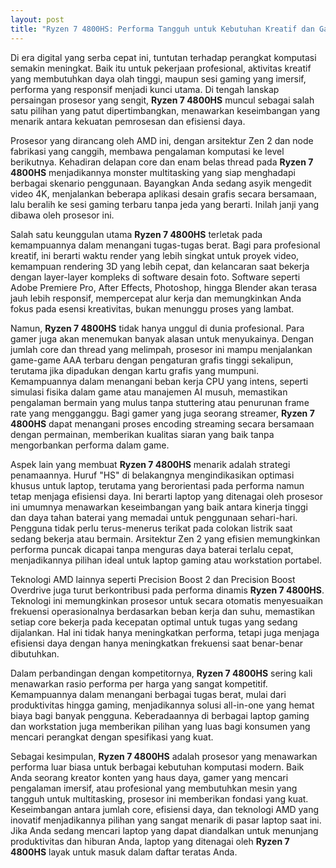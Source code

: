 ```yaml
---
layout: post
title: "Ryzen 7 4800HS: Performa Tangguh untuk Kebutuhan Kreatif dan Gaming"
---
```


Di era digital yang serba cepat ini, tuntutan terhadap perangkat komputasi semakin meningkat. Baik itu untuk pekerjaan profesional, aktivitas kreatif yang membutuhkan daya olah tinggi, maupun sesi gaming yang imersif, performa yang responsif menjadi kunci utama. Di tengah lanskap persaingan prosesor yang sengit, **Ryzen 7 4800HS** muncul sebagai salah satu pilihan yang patut dipertimbangkan, menawarkan keseimbangan yang menarik antara kekuatan pemrosesan dan efisiensi daya.

Prosesor yang dirancang oleh AMD ini, dengan arsitektur Zen 2 dan node fabrikasi yang canggih, membawa pengalaman komputasi ke level berikutnya. Kehadiran delapan core dan enam belas thread pada **Ryzen 7 4800HS** menjadikannya monster multitasking yang siap menghadapi berbagai skenario penggunaan. Bayangkan Anda sedang asyik mengedit video 4K, menjalankan beberapa aplikasi desain grafis secara bersamaan, lalu beralih ke sesi gaming terbaru tanpa jeda yang berarti. Inilah janji yang dibawa oleh prosesor ini.

Salah satu keunggulan utama **Ryzen 7 4800HS** terletak pada kemampuannya dalam menangani tugas-tugas berat. Bagi para profesional kreatif, ini berarti waktu render yang lebih singkat untuk proyek video, kemampuan rendering 3D yang lebih cepat, dan kelancaran saat bekerja dengan layer-layer kompleks di software desain foto. Software seperti Adobe Premiere Pro, After Effects, Photoshop, hingga Blender akan terasa jauh lebih responsif, mempercepat alur kerja dan memungkinkan Anda fokus pada esensi kreativitas, bukan menunggu proses yang lambat.

Namun, **Ryzen 7 4800HS** tidak hanya unggul di dunia profesional. Para gamer juga akan menemukan banyak alasan untuk menyukainya. Dengan jumlah core dan thread yang melimpah, prosesor ini mampu menjalankan game-game AAA terbaru dengan pengaturan grafis tinggi sekalipun, terutama jika dipadukan dengan kartu grafis yang mumpuni. Kemampuannya dalam menangani beban kerja CPU yang intens, seperti simulasi fisika dalam game atau manajemen AI musuh, memastikan pengalaman bermain yang mulus tanpa stuttering atau penurunan frame rate yang mengganggu. Bagi gamer yang juga seorang streamer, **Ryzen 7 4800HS** dapat menangani proses encoding streaming secara bersamaan dengan permainan, memberikan kualitas siaran yang baik tanpa mengorbankan performa dalam game.

Aspek lain yang membuat **Ryzen 7 4800HS** menarik adalah strategi penamaannya. Huruf "HS" di belakangnya mengindikasikan optimasi khusus untuk laptop, terutama yang berorientasi pada performa namun tetap menjaga efisiensi daya. Ini berarti laptop yang ditenagai oleh prosesor ini umumnya menawarkan keseimbangan yang baik antara kinerja tinggi dan daya tahan baterai yang memadai untuk penggunaan sehari-hari. Pengguna tidak perlu terus-menerus terikat pada colokan listrik saat sedang bekerja atau bermain. Arsitektur Zen 2 yang efisien memungkinkan performa puncak dicapai tanpa menguras daya baterai terlalu cepat, menjadikannya pilihan ideal untuk laptop gaming atau workstation portabel.

Teknologi AMD lainnya seperti Precision Boost 2 dan Precision Boost Overdrive juga turut berkontribusi pada performa dinamis **Ryzen 7 4800HS**. Teknologi ini memungkinkan prosesor untuk secara otomatis menyesuaikan frekuensi operasionalnya berdasarkan beban kerja dan suhu, memastikan setiap core bekerja pada kecepatan optimal untuk tugas yang sedang dijalankan. Hal ini tidak hanya meningkatkan performa, tetapi juga menjaga efisiensi daya dengan hanya meningkatkan frekuensi saat benar-benar dibutuhkan.

Dalam perbandingan dengan kompetitornya, **Ryzen 7 4800HS** sering kali menawarkan rasio performa per harga yang sangat kompetitif. Kemampuannya dalam menangani berbagai tugas berat, mulai dari produktivitas hingga gaming, menjadikannya solusi all-in-one yang hemat biaya bagi banyak pengguna. Keberadaannya di berbagai laptop gaming dan workstation juga memberikan pilihan yang luas bagi konsumen yang mencari perangkat dengan spesifikasi yang kuat.

Sebagai kesimpulan, **Ryzen 7 4800HS** adalah prosesor yang menawarkan performa luar biasa untuk berbagai kebutuhan komputasi modern. Baik Anda seorang kreator konten yang haus daya, gamer yang mencari pengalaman imersif, atau profesional yang membutuhkan mesin yang tangguh untuk multitasking, prosesor ini memberikan fondasi yang kuat. Keseimbangan antara jumlah core, efisiensi daya, dan teknologi AMD yang inovatif menjadikannya pilihan yang sangat menarik di pasar laptop saat ini. Jika Anda sedang mencari laptop yang dapat diandalkan untuk menunjang produktivitas dan hiburan Anda, laptop yang ditenagai oleh **Ryzen 7 4800HS** layak untuk masuk dalam daftar teratas Anda.
